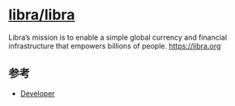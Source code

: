 # [libra/libra](https://github.com/libra/libra)

Libra’s mission is to enable a simple global currency and financial infrastructure that empowers billions of people. https://libra.org

## 参考

* [Developer](https://developers.libra.org)
